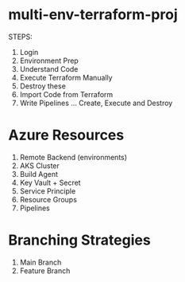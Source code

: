 # multi-env-terraform-proj

STEPS:
1. Login
2. Environment Prep
3. Understand Code
4. Execute Terraform Manually
5. Destroy these
6. Import Code from Terraform
7. Write Pipelines ... Create, Execute and Destroy


# Azure Resources
1. Remote Backend (environments)
2. AKS Cluster
3. Build Agent
4. Key Vault + Secret
5. Service Principle
6. Resource Groups
7. Pipelines


# Branching Strategies
1. Main Branch
2. Feature Branch